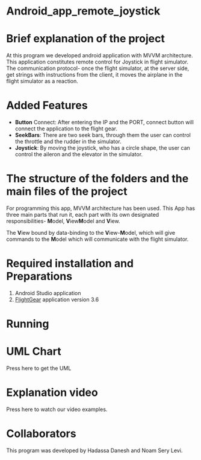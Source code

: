 # Android_app_remote_joystick

# Brief explanation of the project
At this program we developed android application with MVVM architecture. 
This application constitutes remote control for Joystick in flight simulator.
The communication protocol- once the flight simulator, at the server side, get strings with instructions from the client, it moves the airplane in the flight simulator as a reaction.


# Added Features
* **Button** Connect: After entering the IP and the PORT, connect button will connect the application to the flight gear.
* **SeekBars**: There are two seek bars, through them the user can control the throttle and the rudder in the simulator. 
* **Joystick**: By moving the joystick, who has a circle shape, the user can control the aileron and the elevator in the simulator.

# The structure of the folders and the main files of the project
For programming this app, MVVM architecture has been used.
This App has three main parts that run it, each part with its own designated responsibilities- **M**odel, **V**iew**M**odel and **V**iew. 

The **V**iew bound by data-binding to the **V**iew-**M**odel, which will give commands to the **M**odel which will communicate with the flight simulator.

# Required installation and Preparations
1. Android Studio application  
2. [FlightGear](https://www.flightgear.org/)  application version 3.6

# Running


# UML Chart
Press here to get the UML

# Explanation video
Press here to watch our video examples.

# Collaborators
This program was developed by Hadassa Danesh and Noam Sery Levi.
